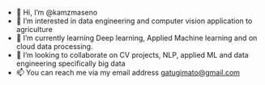 - 👋 Hi, I’m @kamzmaseno
- 👀 I’m interested in data engineering and computer vision application to agriculture
- 🌱 I’m currently learning Deep learning, Applied Machine learning and on cloud data processing.
- 💞️ I’m looking to collaborate on CV projects, NLP, applied ML and data engineering specifically big data
- 📫 You can reach me via my email address gatugimato@gmail.com

<!---
kamzmaseno/kamzmaseno is a ✨ special ✨ repository because its `README.md` (this file) appears on your GitHub profile.
You can click the Preview link to take a look at your changes.
--->
